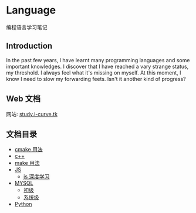 # Language

编程语言学习笔记

## Introduction

In the past few years, I have learnt many programming languages and some important knowledges. I discover that I have reached a vary strange status, my threshold. I always feel what it's missing on myself. At this moment, I know I need to slow my forwarding feets. Isn't it another kind of progress?

## Web 文档

网站: [study.i-curve.tk](https://study.i-curve.tk)

## 文档目录

- [cmake 用法](CMAKE/README.md)
- [c++](C++/readme.md)
- [make 用法](MAKE/README.md)
- [JS](JS)
  - [js 深度学习](JS/js深度学习.md)
- [MYSQL](MYSQL)
  - [初级](MYSQL/初级.md)
  - [系统级](MYSQL/系统级.md)
- [Python](Python)
